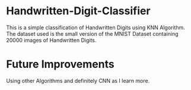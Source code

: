 # Handwritten-Digit-Classifier
This is a simple classification of Handwritten Digits using KNN Algorithm. The dataset used is the small version of the MNIST Dataset containing 20000 images of Handwritten Digits.

# Future Improvements
Using other Algorithms and definitely CNN as I learn more.
